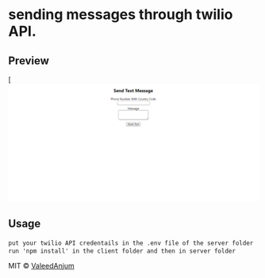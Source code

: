 # sending messages through twilio API.

## Preview

[![Demo Preview](https://github.com/ValeedAnjum/twilio/blob/master/client/public/twilio.jpg)

## Usage

```
put your twilio API credentails in the .env file of the server folder
run 'npm install' in the client folder and then in server folder
```

MIT © [ValeedAnjum](https://github.com/ValeedAnjum)
